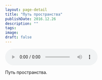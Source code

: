 ```yaml
---
layout: page-detail
title: "Путь пространства"
publishDate: 2016.12.26
description: ""
tags:
image:
draft: false
---
```


<audio title="2016.12.26 - Путь пространства.mp3" src="https://filer-api.advayta.org/v1.0/public/files/75640" controls=""></audio>

 Путь пространства. 

  
